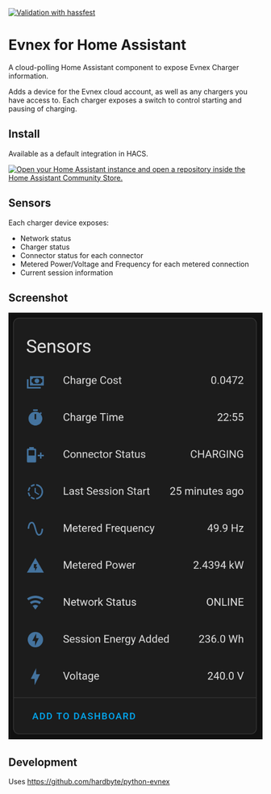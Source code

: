 [![Validation with hassfest](https://github.com/hardbyte/ha-evnex/actions/workflows/combined.yaml/badge.svg)](https://github.com/hardbyte/ha-evnex/actions/workflows/combined.yaml)

# Evnex for Home Assistant

A cloud-polling Home Assistant component to expose Evnex Charger information.

Adds a device for the Evnex cloud account, as well as any chargers you have access to. Each charger exposes a switch to control starting and pausing of charging.


## Install

Available as a default integration in HACS.

[![Open your Home Assistant instance and open a repository inside the Home Assistant Community Store.](https://my.home-assistant.io/badges/hacs_repository.svg)](https://my.home-assistant.io/redirect/hacs_repository/?owner=hardbyte&repository=ha-evnex&category=integration)


## Sensors

Each charger device exposes:

- Network status
- Charger status
- Connector status for each connector
- Metered Power/Voltage and Frequency for each metered connection
- Current session information

## Screenshot

![](.github/sensors.png)

## Development

Uses https://github.com/hardbyte/python-evnex
